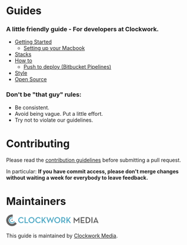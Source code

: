 Guides
======

### A little friendly guide - For developers at Clockwork.

* [Getting Started](./getting-started)
    * [Setting up your Macbook](../../../mac-setup)
* [Stacks](./stacks)
* [How to](./how-to)
    * [Push to deploy (Bitbucket Pipelines)](../../../push-to-deploy)
* [Style](./style)
* [Open Source](./open-source.md)


### Don't be "that guy" rules:

* Be consistent.
* Avoid being vague. Put a little effort.
* Try not to violate our guidelines.

Contributing
======

Please read the [contribution guidelines] before submitting a pull request.

In particular: <strong>If you have commit access, please don't merge changes without
waiting a week for everybody to leave feedback.</strong>

[contribution guidelines]: /CONTRIBUTING.md

Maintainers
======

![clockwork](./assets/logo.png)

This guide is maintained by [Clockwork Media](//www.clockworkmedia.co.za).